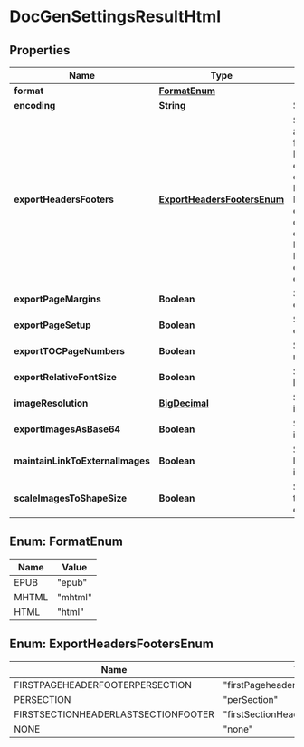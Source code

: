 
# DocGenSettingsResultHtml

## Properties
Name | Type | Description | Notes
------------ | ------------- | ------------- | -------------
**format** | [**FormatEnum**](#FormatEnum) |  |  [optional]
**encoding** | **String** | Specifies the encoding to use |  [optional]
**exportHeadersFooters** | [**ExportHeadersFootersEnum**](#ExportHeadersFootersEnum) | Specifies how headers and footers are output. None: Headers and footers are not exported. PerSection: Primary headers and footers are exported at the beginning and the end of each section. FirstSectionHeaderLastSectionFooter: Primary header of the first section is exported at the beginning of the document and primary footer is at the end. FirstPageheaderFooterPerSection: First page header and footer are exported at the beginning and the end of each section. |  [optional]
**exportPageMargins** | **Boolean** | Specifies whether page margins is exported |  [optional]
**exportPageSetup** | **Boolean** | Specifies whether page setup is exported |  [optional]
**exportTOCPageNumbers** | **Boolean** | Specifies whether to write page numbers to table of contents |  [optional]
**exportRelativeFontSize** | **Boolean** | Specifies whether font sizes should be output in relative units |  [optional]
**imageResolution** | [**BigDecimal**](BigDecimal.md) | Specifies the output resolution for images in dpi |  [optional]
**exportImagesAsBase64** | **Boolean** | Specifies whether images are saved in Base64 |  [optional]
**maintainLinkToExternalImages** | **Boolean** | Specifies whether original URL should be used as the URL of the linked images |  [optional]
**scaleImagesToShapeSize** | **Boolean** | Specifies whether images are scaled to the bounding shape size when exporting |  [optional]


<a name="FormatEnum"></a>
## Enum: FormatEnum
Name | Value
---- | -----
EPUB | &quot;epub&quot;
MHTML | &quot;mhtml&quot;
HTML | &quot;html&quot;


<a name="ExportHeadersFootersEnum"></a>
## Enum: ExportHeadersFootersEnum
Name | Value
---- | -----
FIRSTPAGEHEADERFOOTERPERSECTION | &quot;firstPageheaderFooterPerSection&quot;
PERSECTION | &quot;perSection&quot;
FIRSTSECTIONHEADERLASTSECTIONFOOTER | &quot;firstSectionHeaderLastSectionFooter&quot;
NONE | &quot;none&quot;



